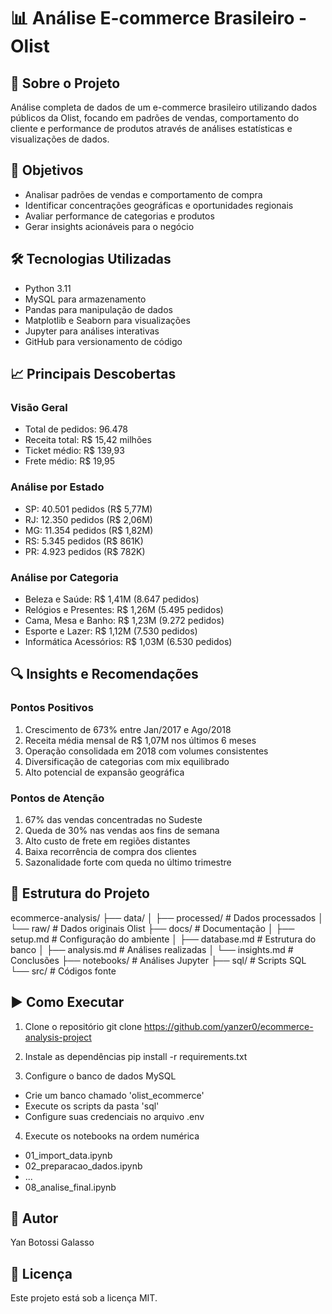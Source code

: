 # 📊 Análise E-commerce Brasileiro - Olist

## 🎯 Sobre o Projeto
Análise completa de dados de um e-commerce brasileiro utilizando dados públicos da Olist, focando em padrões de vendas, comportamento do cliente e performance de produtos através de análises estatísticas e visualizações de dados.

## 🎯 Objetivos
- Analisar padrões de vendas e comportamento de compra
- Identificar concentrações geográficas e oportunidades regionais
- Avaliar performance de categorias e produtos
- Gerar insights acionáveis para o negócio

## 🛠️ Tecnologias Utilizadas
- Python 3.11
- MySQL para armazenamento
- Pandas para manipulação de dados
- Matplotlib e Seaborn para visualizações
- Jupyter para análises interativas
- GitHub para versionamento de código

## 📈 Principais Descobertas

### Visão Geral
- Total de pedidos: 96.478
- Receita total: R$ 15,42 milhões
- Ticket médio: R$ 139,93
- Frete médio: R$ 19,95

### Análise por Estado
- SP: 40.501 pedidos (R$ 5,77M)
- RJ: 12.350 pedidos (R$ 2,06M)
- MG: 11.354 pedidos (R$ 1,82M)
- RS: 5.345 pedidos (R$ 861K)
- PR: 4.923 pedidos (R$ 782K)

### Análise por Categoria
- Beleza e Saúde: R$ 1,41M (8.647 pedidos)
- Relógios e Presentes: R$ 1,26M (5.495 pedidos)
- Cama, Mesa e Banho: R$ 1,23M (9.272 pedidos)
- Esporte e Lazer: R$ 1,12M (7.530 pedidos)
- Informática Acessórios: R$ 1,03M (6.530 pedidos)

## 🔍 Insights e Recomendações

### Pontos Positivos
1. Crescimento de 673% entre Jan/2017 e Ago/2018
2. Receita média mensal de R$ 1,07M nos últimos 6 meses
3. Operação consolidada em 2018 com volumes consistentes
4. Diversificação de categorias com mix equilibrado
5. Alto potencial de expansão geográfica

### Pontos de Atenção
1. 67% das vendas concentradas no Sudeste
2. Queda de 30% nas vendas aos fins de semana
3. Alto custo de frete em regiões distantes
4. Baixa recorrência de compra dos clientes
5. Sazonalidade forte com queda no último trimestre

## 📁 Estrutura do Projeto
ecommerce-analysis/
├── data/
│   ├── processed/  # Dados processados
│   └── raw/        # Dados originais Olist
├── docs/           # Documentação
│   ├── setup.md    # Configuração do ambiente
│   ├── database.md # Estrutura do banco
│   ├── analysis.md # Análises realizadas
│   └── insights.md # Conclusões
├── notebooks/      # Análises Jupyter
├── sql/           # Scripts SQL
└── src/           # Códigos fonte

## ▶️ Como Executar

1. Clone o repositório
git clone https://github.com/yanzer0/ecommerce-analysis-project

2. Instale as dependências
pip install -r requirements.txt

3. Configure o banco de dados MySQL
- Crie um banco chamado 'olist_ecommerce'
- Execute os scripts da pasta 'sql'
- Configure suas credenciais no arquivo .env

4. Execute os notebooks na ordem numérica
- 01_import_data.ipynb
- 02_preparacao_dados.ipynb
- ...
- 08_analise_final.ipynb

## 👤 Autor
Yan Botossi Galasso

## 📜 Licença
Este projeto está sob a licença MIT.